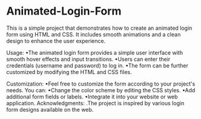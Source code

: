 # Animated-Login-Form
This is a simple project that demonstrates how to create an animated login form using HTML and CSS. 
It includes smooth animations and a clean design to enhance the user experience.

Usage:
•The animated login form provides a simple user interface with smooth hover effects and input transitions.
•Users can enter their credentials (username and password) to log in.
•The form can be further customized by modifying the HTML and CSS files.

Customization:
•Feel free to customize the form according to your project's needs. You can:
•Change the color scheme by editing the CSS styles.
•Add additional form fields or labels.
•Integrate it into your website or web application.
Acknowledgments:
.The project is inspired by various login form designs available on the web.
